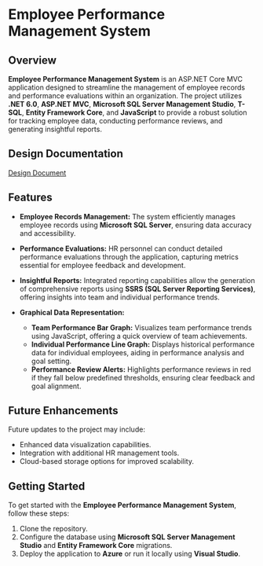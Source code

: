 # Employee Performance Management System

## Overview

**Employee Performance Management System** is an ASP.NET Core MVC application designed to streamline the management of employee records and performance evaluations within an organization. The project utilizes **.NET 6.0**, **ASP.NET MVC**, **Microsoft SQL Server Management Studio**, **T-SQL**, **Entity Framework Core**, and **JavaScript** to provide a robust solution for tracking employee data, conducting performance reviews, and generating insightful reports.

## Design Documentation

[Design Document](https://deanprogramming.github.io/CV/Dean%20H%20-%20Employee%20Performance%20Management%20System%20Design%20Document.pdf) 

## Features

- **Employee Records Management:** The system efficiently manages employee records using **Microsoft SQL Server**, ensuring data accuracy and accessibility.
  
- **Performance Evaluations:** HR personnel can conduct detailed performance evaluations through the application, capturing metrics essential for employee feedback and development.
  
- **Insightful Reports:** Integrated reporting capabilities allow the generation of comprehensive reports using **SSRS (SQL Server Reporting Services)**, offering insights into team and individual performance trends.

- **Graphical Data Representation:**
  - **Team Performance Bar Graph:** Visualizes team performance trends using JavaScript, offering a quick overview of team achievements.
  - **Individual Performance Line Graph:** Displays historical performance data for individual employees, aiding in performance analysis and goal setting.
  - **Performance Review Alerts:** Highlights performance reviews in red if they fall below predefined thresholds, ensuring clear feedback and goal alignment.


## Future Enhancements

Future updates to the project may include:
- Enhanced data visualization capabilities.
- Integration with additional HR management tools.
- Cloud-based storage options for improved scalability.

## Getting Started

To get started with the **Employee Performance Management System**, follow these steps:
1. Clone the repository.
2. Configure the database using **Microsoft SQL Server Management Studio** and **Entity Framework Core** migrations.
3. Deploy the application to **Azure** or run it locally using **Visual Studio**.

